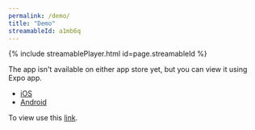 ```yaml
---
permalink: /demo/
title: "Demo"
streamableId: a1mb6q
---
```


{% include streamablePlayer.html id=page.streamableId %}

The app isn't available on either app store yet, but you can view it using Expo app.

- [iOS](https://itunes.apple.com/app/apple-store/id982107779)
- [Android](https://play.google.com/store/apps/details?id=host.exp.exponent&referrer=www)

To view use this [link](https://expo.io/@nickhackman/projects/OSUMC-Cultural-Awareness).
